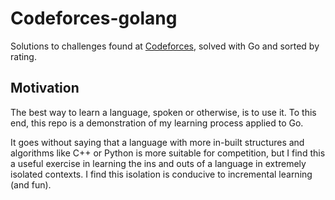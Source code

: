 # Codeforces-golang
Solutions to challenges found at [Codeforces](https://codeforces.com/), solved with Go and sorted by rating.

## Motivation
The best way to learn a language, spoken or otherwise, is to use it. To this end, this repo is a demonstration of my learning process applied to Go.

It goes without saying that a language with more in-built structures and algorithms like C++ or Python is more suitable for competition, but I find this a useful exercise in learning the ins and outs of a language in extremely isolated contexts. I find this isolation is conducive to incremental learning (and fun).